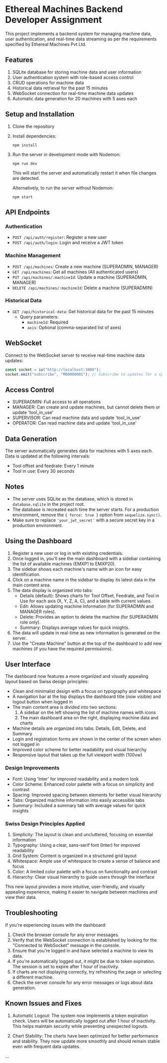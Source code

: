 # Ethereal Machines Backend Developer Assignment

This project implements a backend system for managing machine data, user authentication, and real-time data streaming as per the requirements specified by Ethereal Machines Pvt Ltd.

## Features

1. SQLite database for storing machine data and user information
2. User authentication system with role-based access control
3. CRUD operations for machine data
4. Historical data retrieval for the past 15 minutes
5. WebSocket connection for real-time machine data updates
6. Automatic data generation for 20 machines with 5 axes each

## Setup and Installation

1. Clone the repository
2. Install dependencies:
   ```
   npm install
   ```
3. Run the server in development mode with Nodemon:
   ```
   npm run dev
   ```
   This will start the server and automatically restart it when file changes are detected.

   Alternatively, to run the server without Nodemon:
   ```
   npm start
   ```

## API Endpoints

### Authentication

- `POST /api/auth/register`: Register a new user
- `POST /api/auth/login`: Login and receive a JWT token

### Machine Management

- `POST /api/machines`: Create a new machine (SUPERADMIN, MANAGER)
- `GET /api/machines`: Get all machines (All authenticated users)
- `PUT /api/machines/:machineId`: Update a machine (SUPERADMIN, MANAGER)
- `DELETE /api/machines/:machineId`: Delete a machine (SUPERADMIN)

### Historical Data

- `GET /api/historical-data`: Get historical data for the past 15 minutes
  - Query parameters:
    - `machineId`: Required
    - `axis`: Optional (comma-separated list of axes)

## WebSocket

Connect to the WebSocket server to receive real-time machine data updates:

```javascript
const socket = io("http://localhost:3000");
socket.emit("subscribe", "M00000001"); // Subscribe to updates for a specific machine
```

## Access Control

- SUPERADMIN: Full access to all operations
- MANAGER: Can create and update machines, but cannot delete them or update 'tool_in_use'
- SUPERVISOR: Can read machine data and update 'tool_in_use'
- OPERATOR: Can read machine data and update 'tool_in_use'

## Data Generation

The server automatically generates data for machines with 5 axes each. Data is updated at the following intervals:

- Tool offset and feedrate: Every 1 minute
- Tool in use: Every 30 seconds

## Notes

- The server uses SQLite as the database, which is stored in `database.sqlite` in the project root.
- The database is recreated each time the server starts. For a production environment, remove the `{ force: true }` option from `sequelize.sync()`.
- Make sure to replace `'your_jwt_secret'` with a secure secret key in a production environment.

## Using the Dashboard

1. Register a new user or log in with existing credentials.
2. Once logged in, you'll see the main dashboard with a sidebar containing the list of available machines (EMXP1 to EMXP20).
3. The sidebar shows each machine's name with an icon for easy identification.
4. Click on a machine name in the sidebar to display its latest data in the main content area.
5. The data display is organized into tabs:
   - Details (default): Shows charts for Tool Offset, Feedrate, and Tool in Use for each axis (X, Y, Z, A, C), and a table with current values.
   - Edit: Allows updating machine information (for SUPERADMIN and MANAGER roles).
   - Delete: Provides an option to delete the machine (for SUPERADMIN role only).
   - Summary: Displays average values for quick insights.
6. The data will update in real-time as new information is generated on the server.
7. Use the "Create Machine" button at the top of the dashboard to add new machines (if you have the required permissions).

## User Interface

The dashboard now features a more organized and visually appealing layout based on Swiss design principles:

- Clean and minimalist design with a focus on typography and whitespace
- A navigation bar at the top displays the dashboard title (now visible) and logout button when logged in
- The main content area is divided into two sections:
  1. A sidebar on the left showing the list of machine names with icons
  2. The main dashboard area on the right, displaying machine data and charts
- Machine details are organized into tabs: Details, Edit, Delete, and Summary
- Login and registration forms are shown in the center of the screen when not logged in
- Improved color scheme for better readability and visual hierarchy
- Responsive layout that takes up the full viewport width (100vw)

### Design Improvements

- Font: Using 'Inter' for improved readability and a modern look
- Color Scheme: Enhanced color palette with a focus on simplicity and contrast
- Spacing: Improved spacing between elements for better visual hierarchy
- Tabs: Organized machine information into easily accessible tabs
- Summary: Included a summary tab with average values for quick insights

### Swiss Design Principles Applied

1. Simplicity: The layout is clean and uncluttered, focusing on essential information
2. Typography: Using a clear, sans-serif font (Inter) for improved readability
3. Grid System: Content is organized in a structured grid layout
4. Whitespace: Ample use of whitespace to create a sense of balance and focus
5. Color: A limited color palette with a focus on functionality and contrast
6. Hierarchy: Clear visual hierarchy to guide users through the interface

This new layout provides a more intuitive, user-friendly, and visually appealing experience, making it easier to navigate between machines and view their data.

## Troubleshooting

If you're experiencing issues with the dashboard:

1. Check the browser console for any error messages.
2. Verify that the WebSocket connection is established by looking for the "Connected to WebSocket" message in the console.
3. Ensure that you're logged in and have selected a machine to view its data.
4. If you're automatically logged out, it might be due to token expiration. The session is set to expire after 1 hour of inactivity.
5. If charts are not displaying correctly, try refreshing the page or selecting a different machine.
6. Check the server console for any error messages or logs about data generation.

## Known Issues and Fixes

1. Automatic Logout: The system now implements a token expiration check. Users will be automatically logged out after 1 hour of inactivity. This helps maintain security while preventing unexpected logouts.

2. Chart Stability: The charts have been optimized for better performance and stability. They now update more smoothly and should remain stable even with frequent data updates.

...
